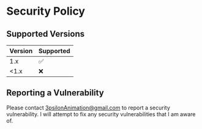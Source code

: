 # Security Policy

## Supported Versions

| Version | Supported          |
| ------- | ------------------ |
| 1.x     | :white_check_mark: |
| <1.x    | :x:                |

## Reporting a Vulnerability

Please contact 3psilonAnimation@gmail.com to report a security vulnerability.
I will attempt to fix any security vulnerabilities that I am aware of.
